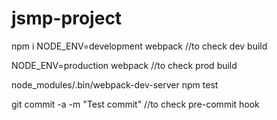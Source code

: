 # jsmp-project

npm i
NODE_ENV=development webpack
//to check dev build

NODE_ENV=production webpack
//to check prod build

node_modules/.bin/webpack-dev-server
npm test

git commit -a -m "Test commit"
//to check pre-commit hook
